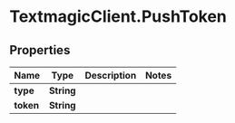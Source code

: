 # TextmagicClient.PushToken

## Properties
Name | Type | Description | Notes
------------ | ------------- | ------------- | -------------
**type** | **String** |  | 
**token** | **String** |  | 


